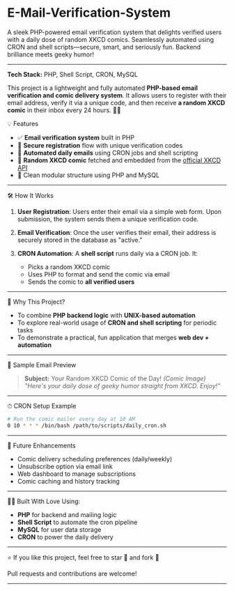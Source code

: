 # E-Mail-Verification-System
A sleek PHP-powered email verification system that delights verified users with a daily dose of random XKCD comics. Seamlessly automated using CRON and shell scripts—secure, smart, and seriously fun. Backend brilliance meets geeky humor!

---

**Tech Stack:** PHP, Shell Script, CRON, MySQL

This project is a lightweight and fully automated **PHP-based email verification and comic delivery system**. It allows users to register with their email address, verify it via a unique code, and then receive **a random XKCD comic** in their inbox every 24 hours. 🧠✨

💡 Features

* ✅ **Email verification system** built in PHP
* 🧾 **Secure registration** flow with unique verification codes
* 🔁 **Automated daily emails** using CRON jobs and shell scripting
* 🎨 **Random XKCD comic** fetched and embedded from the [official XKCD API](https://xkcd.com/json.html)
* 📂 Clean modular structure using PHP and MySQL

---
 🛠 How It Works

1. **User Registration**:
   Users enter their email via a simple web form. Upon submission, the system sends them a unique verification code.

2. **Email Verification**:
   Once the user verifies their email, their address is securely stored in the database as "active."

3. **CRON Automation**:
   A **shell script** runs daily via a CRON job. It:

   * Picks a random XKCD comic
   * Uses PHP to format and send the comic via email
   * Sends the comic to **all verified users**
---
 🚀 Why This Project?

* To combine **PHP backend logic** with **UNIX-based automation**
* To explore real-world usage of **CRON and shell scripting** for periodic tasks
* To demonstrate a practical, fun application that merges **web dev + automation**

---

📧 Sample Email Preview

> **Subject:** Your Random XKCD Comic of the Day!
> *(Comic Image)*
> *"Here's your daily dose of geeky humor straight from XKCD. Enjoy!"*

---


⏱ CRON Setup Example

```bash
# Run the comic mailer every day at 10 AM
0 10 * * * /bin/bash /path/to/scripts/daily_cron.sh
```

---
📌 Future Enhancements

* Comic delivery scheduling preferences (daily/weekly)
* Unsubscribe option via email link
* Web dashboard to manage subscriptions
* Comic caching and history tracking

---
👨‍💻 Built With Love Using:

* **PHP** for backend and mailing logic
* **Shell Script** to automate the cron pipeline
* **MySQL** for user data storage
* **CRON** to power the daily delivery

---
⭐ If you like this project, feel free to star 🌟 and fork 🍴

Pull requests and contributions are welcome!

---

